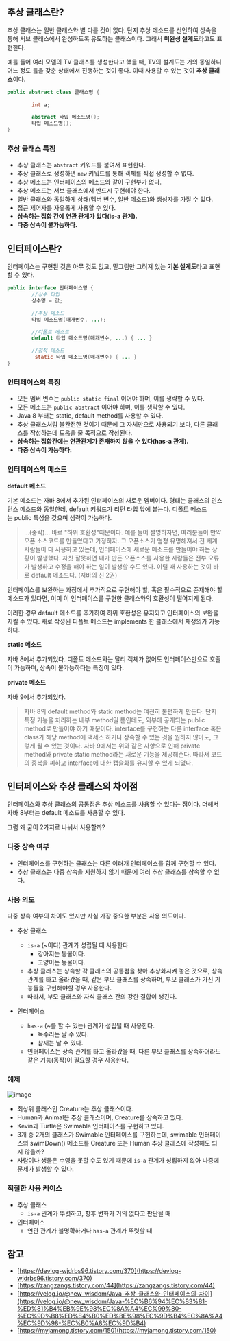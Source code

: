 ## 추상 클래스란?

추상 클래스는 일반 클래스와 별 다를 것이 없다. 단지 추상 메소드를 선언하여 상속을 통해 서브 클래스에서 완성하도록 유도하는 클래스이다. 그래서 **미완성 설계도**라고도 표현한다.

예를 들어 여러 모델의 TV 클래스를 생성한다고 했을 때, TV의 설계도는 거의 동일하니 어느 정도 틀을 갖춘 상태에서 진행하는 것이 좋다. 이때 사용할 수 있는 것이 **추상 클래스**이다.

```java
public abstract class 클래스명 { 
		
		int a;		

		abstract 타입 메소드명(); 
		타입 메소드명();
}
```

### 추상 클래스 특징

- 추상 클래스는 `abstract` 키워드를 붙여서 표현한다.
- 추상 클래스로 생성하면 `new` 키워드를 통해 객체를 직접 생성할 수 없다.
- 추상 메소드는 인터페이스의 메소드와 같이 구현부가 없다.
- 추상 메소드는 서브 클래스에서 반드시 구현해야 한다.
- 일반 클래스와 동일하게 상태(멤버 변수, 일반 메소드)와 생성자를 가질 수 있다.
- 접근 제어자를 자유롭게 사용할 수 있다.
- **상속하는 집합 간에 연관 관계가 있다(is-a 관계).**
- **다중 상속이 불가능하다.**

## 인터페이스란?

인터페이스는 구현된 것은 아무 것도 없고, 밑그림만 그려져 있는 **기본 설계도**라고 표현할 수 있다.

```java
public interface 인터페이스명 { 
		//상수 타입 
		상수명 = 값; 

		//추상 메소드 
		타입 메소드명(매개변수, ...); 

		//디폴트 메소드 
		default 타입 메소드명(매개변수, ...) { ... } 

		//정적 메소드
		 static 타입 메소드명(매개변수) { ... } 
}

```

### 인터페이스의 특징

- 모든 멤버 변수는 `public static final` 이어야 하며, 이를 생략할 수 있다.
- 모든 메소드는 `public abstract` 이어야 하며, 이를 생략할 수 있다.
- Java 8 부터는 static, default method를 사용할 수 있다.
- 추상 클래스처럼 불완전한 것이기 때문에 그 자체만으로 사용되기 보다, 다른 클래스를 작성하는데 도움을 줄 목적으로 작성된다.
- **상속하는 집합간에는 연관관계가 존재하지 않을 수 있다(has-a 관계).**
- **다중 상속이 가능하다.**

### 인터페이스의 메소드

**default 메소드**

기본 메소드는 자바 8에서 추가된 인터페이스의 새로운 멤버이다. 형태는 클래스의 인스턴스 메소드와 동일한데, default 키워드가 리턴 타입 앞에 붙는다. 디폴트 메소드는 public 특성을 갖으며 생략이 가능하다.

> ...(중략)... 바로 "하위 호환성"때문이다. 예를 들어 설명하자면, 여러분들이 만약 오픈 소스코드를 만들었다고 가정하자. 그 오픈소스가 엄청 유명해져서 전 세계 사람들이 다 사용하고 있는데, 인터페이스에 새로운 메소드를 만들어야 하는 상황이 발생했다. 자칫 잘못하면 내가 만든 오픈소스를 사용한 사람들은 전부 오류가 발생하고 수정을 해야 하는 일이 발생할 수도 있다. 이럴 때 사용하는 것이 바로 default 메소드다. (자바의 신 2권)
> 

인터페이스를 보완하는 과정에서 추가적으로 구현해야 할, 혹은 필수적으로 존재해야 할 메소드가 있다면, 이미 이 인터페이스를 구현한 클래스와의 호환성이 떨어지게 된다.

이러한 경우 default 메소드를 추가하여 하위 호환성은 유지되고 인터페이스의 보완을 지킬 수 있다. 새로 작성된 디폴트 메소드는 implements 한 클래스에서 재정의가 가능하다.

**static 메소드**

자바 8에서 추가되었다. 디폴트 메소드와는 달리 객체가 없어도 인터페이스만으로 호출이 가능하며, 상속이 불가능하다는 특징이 있다.

****private 메소드****

자바 9에서 추가되었다.

> 자바 8의 default method와 static method는 여전히 불편하게 만든다. 단지 특정 기능을 처리하는 내부 method일 뿐인데도, 외부에 공개되는 public method로 만들어야 하기 때문이다. interface를 구현하는 다른 interface 혹은 class가 해당 method에 액세스 하거나 상속할 수 있는 것을 원하지 않아도, 그렇게 될 수 있는 것이다.
자바 9에서는 위와 같은 사항으로 인해 private method와 private static method라는 새로운 기능을 제공해준다. 따라서 코드의 중복을 피하고 interface에 대한 캡슐화를 유지할 수 있게 되었다.
> 

## 인터페이스와 추상 클래스의 차이점

인터페이스와 추상 클래스의 공통점은 추상 메소드를 사용할 수 있다는 점이다. 더해서 자바 8부터는 default 메소드를 사용할 수 있다.

그럼 왜 굳이 2가지로 나눠서 사용할까?

### 다중 상속 여부

- 인터페이스를 구현하는 클래스는 다른 여러개 인터페이스를 함께 구현할 수 있다.
- 추상 클래스는 다중 상속을 지원하지 않기 때문에 여러 추상 클래스를 상속할 수 없다.

### 사용 의도

다중 상속 여부의 차이도 있지만 사실 가장 중요한 부분은 사용 의도이다.

- 추상 클래스
    - `is-a` (~이다) 관계가 성립될 때 사용한다.
        - 강아지는 동물이다.
        - 고양이는 동물이다.
    - 추상 클래스는 상속할 각 클래스의 공통점을 찾아 추상화시켜 놓은 것으로, 상속 관계를 타고 올라갔을 때, 같은 부모 클래스를 상속하며, 부모 클래스가 가진 기능들을 구현해야할 경우 사용한다.
    - 따라서, 부모 클래스와 자식 클래스 간의 강한 결합이 생긴다.
    
- 인터페이스
    - `has-a` (~를 할 수 있는) 관계가 성립될 때 사용한다.
        - 독수리는 날 수 있다.
        - 참새는 날 수 있다.
    - 인터페이스는 상속 관계를 타고 올라갔을 때, 다른 부모 클래스를 상속하더라도 같은 기능(동작)이 필요할 경우 사용한다.

### 예제

![image](https://user-images.githubusercontent.com/55661631/159902009-356d0cdb-1395-4778-bb3a-a4443068d0f7.png)

- 최상위 클래스인 Creature는 추상 클래스이다.
- Human과 Animal은 추상 클래스이며, Creature를 상속하고 있다.
- Kevin과 Turtle은 Swimable 인터페이스를 구현하고 있다.
- 3개 중 2개의 클래스가 Swimable 인터페이스를 구현하는데, swimable 인터페이스의 swimDown() 메소드를 Creature 또는 Human 추상 클래스에 작성해도 되지 않을까?
- 사람이나 생물은 수영을 못할 수도 있기 때문에 `is-a` 관계가 성립하지 않아 나중에 문제가 발생할 수 있다.

### 적절한 사용 케이스

- 추상 클래스
    - `is-a` 관계가 뚜렷하고, 향후 변화가 거의 없다고 판단될 때
- 인터페이스
    - 연관 관계가 불명확하거나 `has-a` 관계가 뚜렷할 때

## 참고

- [https://devlog-wjdrbs96.tistory.com/370](https://devlog-wjdrbs96.tistory.com/370)
- [https://zangzangs.tistory.com/44](https://zangzangs.tistory.com/44)
- [https://velog.io/@new_wisdom/Java-추상-클래스와-인터페이스의-차이](https://velog.io/@new_wisdom/Java-%EC%B6%94%EC%83%81-%ED%81%B4%EB%9E%98%EC%8A%A4%EC%99%80-%EC%9D%B8%ED%84%B0%ED%8E%98%EC%9D%B4%EC%8A%A4%EC%9D%98-%EC%B0%A8%EC%9D%B4)
- [https://myjamong.tistory.com/150](https://myjamong.tistory.com/150)
